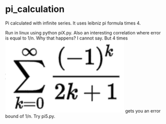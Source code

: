 # pi_calculation
Pi calculated with infinite series. It uses leibniz pi formula times 4. 


Run in linux using python piX.py. 
Also an interesting correlation where error is equal to 1/n. Why that happens? I cannot say. But 4 times ![formula Image](formula.png)
gets you an error bound of 1/n. Try pi5.py. 
